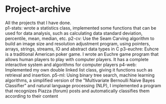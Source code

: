 # Project-archive
All the projects that I have done.  
p1-stats: wrote a statistics class, implemented some functions that can be used for data analysis, such as calculating data standard deviation, percentile, mean, median, etc.
p2-cv: Use the Seam Carving algorithm to build an image size and resolution adjustment program, using pointers, arrays, strings, streams, IO and abstract data types in C
p3-euchre: Euhcre is a traditional American poker game. I wrote an Euchre game program that allows human players to play with computer players. It has a complete interactive system and algorithms for computer players
p4-web: Implemented my own double linked list class, giving it functions such as retrieval and insertion.
p5-ml: Using binary tree search, machine learning algorithms, a simplified version of the "Multivariate Bernoulli Naive Bayes Classifier" and natural language processing (NLP), I implemented a program that recognizes Piazza (forum) posts and automatically classifies them according to their content
